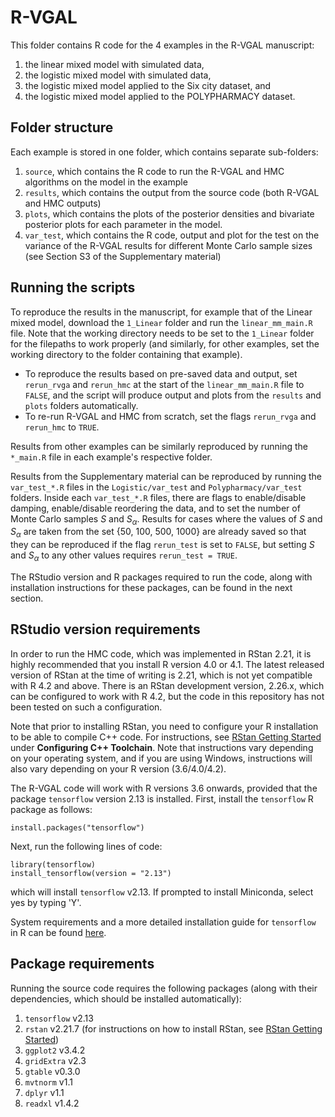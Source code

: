 # R-VGAL

This folder contains R code for the 4 examples in the R-VGAL manuscript: 
1. the linear mixed model with simulated data, 
2. the logistic mixed model with simulated data,
3. the logistic mixed model applied to the Six city dataset, and 
4. the logistic mixed model applied to the POLYPHARMACY dataset.

## Folder structure
Each example is stored in one folder, which contains separate sub-folders:
1. `source`, which contains the R code to run the R-VGAL and HMC algorithms on the model in the example
2. `results`, which contains the output from the source code (both R-VGAL and HMC outputs)
3. `plots`, which contains the plots of the posterior densities and bivariate posterior plots for each parameter in the model.
4. `var_test`, which contains the R code, output and plot for the test on the variance of the R-VGAL results for different Monte Carlo sample sizes (see Section S3 of the Supplementary material)

## Running the scripts
To reproduce the results in the manuscript, for example that of the Linear mixed model, download the `1_Linear` folder and run the `linear_mm_main.R` file. Note that the working directory needs to be set to the `1_Linear` folder for the filepaths to work properly (and similarly, for other examples, set the working directory to the folder containing that example). 
- To reproduce the results based on pre-saved data and output, set `rerun_rvga` and `rerun_hmc` at the start of the `linear_mm_main.R` file to `FALSE`, and the script will produce output and plots from the `results` and `plots` folders automatically. 
- To re-run R-VGAL and HMC from scratch, set the flags `rerun_rvga` and `rerun_hmc` to `TRUE`. 

Results from other examples can be similarly reproduced by running the `*_main.R` file in each example's respective folder.

Results from the Supplementary material can be reproduced by running the `var_test_*.R` files in the `Logistic/var_test` and `Polypharmacy/var_test` folders. Inside each `var_test_*.R` files, there are flags to enable/disable damping, enable/disable reordering the data, and to set the number of Monte Carlo samples $S$ and $S_\alpha$. Results for cases where the values of $S$ and $S_\alpha$ are taken from the set {50, 100, 500, 1000} are already saved so that they can be reproduced if the flag `rerun_test` is set to `FALSE`, but setting $S$ and $S_\alpha$ to any other values requires `rerun_test = TRUE`.

The RStudio version and R packages required to run the code, along with installation instructions for these packages, can be found in the next section. 

## RStudio version requirements
In order to run the HMC code, which was implemented in RStan 2.21, it is highly recommended that you install R version 4.0 or 4.1. The latest released version of RStan at the time of writing is 2.21, which is not yet compatible with R 4.2 and above. There is an RStan development version, 2.26.x, which can be configured to work with R 4.2, but the code in this repository has not been tested on such a configuration.

Note that prior to installing RStan, you need to configure your R installation to be able to compile C++ code. For instructions, see [RStan Getting Started](https://github.com/stan-dev/rstan/wiki/RStan-Getting-Started) under **Configuring C++ Toolchain**. Note that instructions vary depending on your operating system, and if you are using Windows, instructions will also vary depending on your R version (3.6/4.0/4.2). 

The R-VGAL code will work with R versions 3.6 onwards, provided that the package `tensorflow` version 2.13 is installed. First, install the `tensorflow` R package as follows:

```
install.packages("tensorflow")
```
Next, run the following lines of code:
```
library(tensorflow)
install_tensorflow(version = "2.13")
```
which will install `tensorflow` v2.13. If prompted to install Miniconda, select yes by typing 'Y'.

System requirements and a more detailed installation guide for `tensorflow` in R can be found [here](https://tensorflow.rstudio.com/install). 

## Package requirements 
Running the source code requires the following packages (along with their dependencies, which should be installed automatically):
1. `tensorflow` v2.13
2. `rstan` v2.21.7 (for instructions on how to install RStan, see [RStan Getting Started](https://github.com/stan-dev/rstan/wiki/RStan-Getting-Started))
3. `ggplot2` v3.4.2
4. `gridExtra` v2.3
5. `gtable` v0.3.0         
6. `mvtnorm` v1.1
7. `dplyr` v1.1
8. `readxl` v1.4.2
